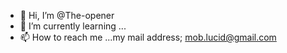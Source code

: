 - 👋 Hi, I’m @The-opener
- 🌱 I’m currently learning ...
- 📫 How to reach me ...my mail address; mob.lucid@gmail.com

<!---
The-opener/The-opener is a ✨ special ✨ repository because its `README.md` (this file) appears on your GitHub profile.
You can click the Preview link to take a look at your changes.
--->
